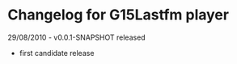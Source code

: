 # Changelog for G15Lastfm player #

29/08/2010 - v0.0.1-SNAPSHOT released
  * first candidate release